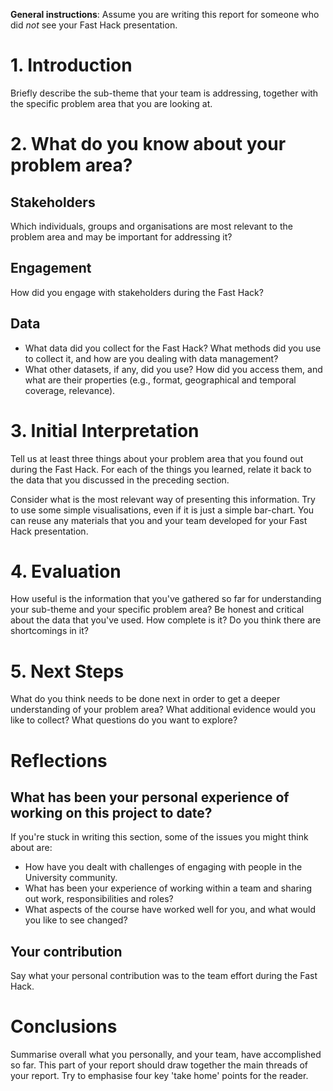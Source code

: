 **General instructions**: Assume you are writing this report for someone who did *not* see your Fast Hack presentation.

# 1. Introduction

Briefly describe the sub-theme that your team is addressing, together with the specific problem area that you are looking at. 


# 2. What do you know about your problem area?

## Stakeholders

Which individuals, groups and organisations are most relevant to the problem area and may be important for addressing it?

## Engagement

How did you engage with stakeholders during the Fast Hack? 

## Data

* What data did you collect for the Fast Hack? What methods did you use to collect it, and how are you dealing with data management?
* What other datasets, if any, did you use? How did you access them, and what are their properties (e.g., format, geographical and temporal coverage, relevance).


# 3. Initial Interpretation

Tell us at least three things about your problem area that you found out during the Fast Hack. For each of the things you learned, relate it back to the data that you discussed in the preceding section. 

Consider what is the most relevant way of presenting this information. Try to use some simple visualisations, even if it is just a simple bar-chart. You can reuse any materials that you and your team developed for your Fast Hack presentation.


# 4. Evaluation 

How useful is the information that you've gathered so far for understanding your sub-theme and your specific problem area? Be honest and critical about the data that you've used. How complete is it? Do you think there are shortcomings in it? 

# 5. Next Steps

What do you think needs to be done next in order to get a deeper understanding of your problem area? What additional evidence would you like to collect? What questions do you want to explore?


# Reflections

## What has been your personal experience of working on this project to date? 

If you're stuck in writing this section, some of the issues you might think about are:

* How have you dealt with challenges of engaging with people in the University community. 
* What has been your experience of working within a team and sharing out work, responsibilities and roles? 
* What aspects of the course have worked well for you, and what would you like to see changed?

## Your contribution

Say what your personal contribution was to the team effort during the Fast Hack.

# Conclusions

Summarise overall what you personally, and your team, have accomplished so far. 
This part of your report should draw together the main threads of your report. Try to emphasise four key 'take home' points for the reader.





